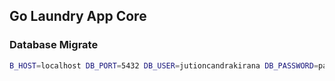 ## Go Laundry App Core

### Database Migrate
```bash
B_HOST=localhost DB_PORT=5432 DB_USER=jutioncandrakirana DB_PASSWORD=password DB_NAME=db_enigma_laundry ENV=migration go run .
```